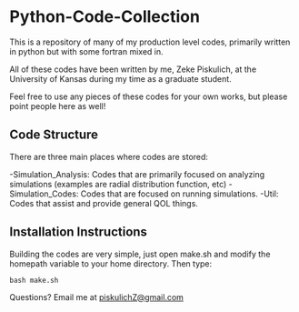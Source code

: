 # Python-Code-Collection

This is a repository of many of my production level codes, primarily written in python but with some fortran mixed in.

All of these codes have been written by me, Zeke Piskulich, at the University of Kansas during my time as a graduate student.

Feel free to use any pieces of these codes for your own works, but please point people here as well!

## Code Structure

There are three main places where codes are stored:

-Simulation\_Analysis: Codes that are primarily focused on analyzing simulations (examples are radial distribution function, etc)
-Simulation\_Codes: Codes that are focused on running simulations.
-Util: Codes that assist and provide general QOL things.

## Installation Instructions

Building the codes are very simple, just open make.sh and modify the homepath variable to your home directory. Then type:

```
bash make.sh
```


Questions? Email me at piskulichZ@gmail.com
